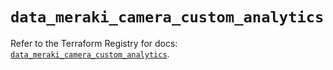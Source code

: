 # `data_meraki_camera_custom_analytics`

Refer to the Terraform Registry for docs: [`data_meraki_camera_custom_analytics`](https://registry.terraform.io/providers/ciscodevnet/meraki/1.7.1/docs/data-sources/camera_custom_analytics).
